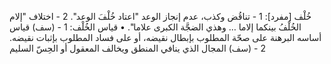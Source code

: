 ‌خُلْف [مفرد]:
1 - تناقُض وكذب، عدم إنجاز الوعد "اعتاد ‌خُلْفَ الوعد".
2 - اختلاف "إلام الخُلْفُ بينكما إلاما … وهذي الضجَّة الكبرى علاما".
• قياس الخُلْف:
1 - (سف) قياس أساسه البرهنة على صحّة المطلوب بإبطال نقيضه، أو على فساد المطلوب بإثبات نقيضه.
2 - (سف) المجال الذي ينافي المنطق ويخالف المعقول أو الحِسّ السليم